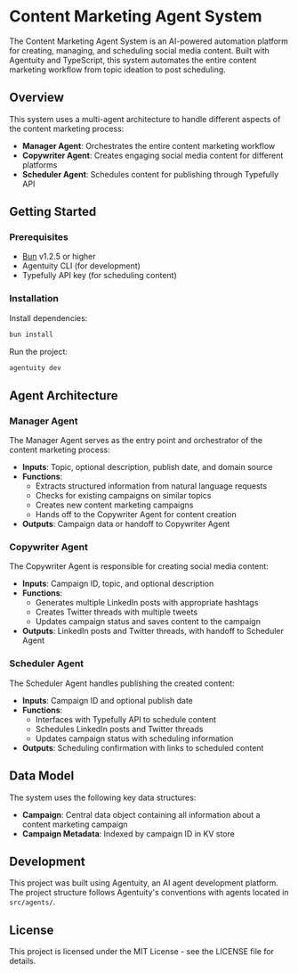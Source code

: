 # Content Marketing Agent System

The Content Marketing Agent System is an AI-powered automation platform for creating, managing, and scheduling social media content. Built with Agentuity and TypeScript, this system automates the entire content marketing workflow from topic ideation to post scheduling.

## Overview

This system uses a multi-agent architecture to handle different aspects of the content marketing process:

- **Manager Agent**: Orchestrates the entire content marketing workflow
- **Copywriter Agent**: Creates engaging social media content for different platforms
- **Scheduler Agent**: Schedules content for publishing through Typefully API

## Getting Started

### Prerequisites

- [Bun](https://bun.sh) v1.2.5 or higher
- Agentuity CLI (for development)
- Typefully API key (for scheduling content)

### Installation

Install dependencies:

```bash
bun install
```

Run the project:

```bash
agentuity dev
```

## Agent Architecture

### Manager Agent

The Manager Agent serves as the entry point and orchestrator of the content marketing process:

- **Inputs**: Topic, optional description, publish date, and domain source
- **Functions**:
  - Extracts structured information from natural language requests
  - Checks for existing campaigns on similar topics
  - Creates new content marketing campaigns
  - Hands off to the Copywriter Agent for content creation
- **Outputs**: Campaign data or handoff to Copywriter Agent

### Copywriter Agent

The Copywriter Agent is responsible for creating social media content:

- **Inputs**: Campaign ID, topic, and optional description
- **Functions**:
  - Generates multiple LinkedIn posts with appropriate hashtags
  - Creates Twitter threads with multiple tweets
  - Updates campaign status and saves content to the campaign
- **Outputs**: LinkedIn posts and Twitter threads, with handoff to Scheduler Agent

### Scheduler Agent

The Scheduler Agent handles publishing the created content:

- **Inputs**: Campaign ID and optional publish date
- **Functions**:
  - Interfaces with Typefully API to schedule content
  - Schedules LinkedIn posts and Twitter threads
  - Updates campaign status with scheduling information
- **Outputs**: Scheduling confirmation with links to scheduled content

## Data Model

The system uses the following key data structures:

- **Campaign**: Central data object containing all information about a content marketing campaign
- **Campaign Metadata**: Indexed by campaign ID in KV store

## Development

This project was built using Agentuity, an AI agent development platform. The project structure follows Agentuity's conventions with agents located in `src/agents/`.

## License

This project is licensed under the MIT License - see the LICENSE file for details.
